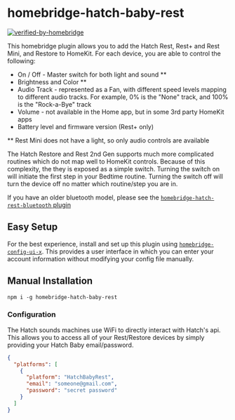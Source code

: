 # homebridge-hatch-baby-rest

[![verified-by-homebridge](https://badgen.net/badge/homebridge/verified/purple)](https://github.com/homebridge/homebridge/wiki/Verified-Plugins)

This homebridge plugin allows you to add the Hatch Rest, Rest+ and Rest Mini, and Restore to HomeKit. For each device, you are able to control the following:

- On / Off - Master switch for both light and sound \*\*
- Brightness and Color \*\*
- Audio Track - represented as a Fan, with different speed levels mapping to different audio tracks. For example, 0% is the "None" track, and 100% is the "Rock-a-Bye" track
- Volume - not available in the Home app, but in some 3rd party HomeKit apps
- Battery level and firmware version (Rest+ only)

\*\* Rest Mini does not have a light, so only audio controls are available

The Hatch Restore and Rest 2nd Gen supports much more complicated routines which do not map well to HomeKit controls. Because of this complexity, the they is exposed as a simple switch. Turning the switch on will initiate the first step in your Bedtime routine. Turning the switch off will turn the device off no matter which routine/step you are in.

If you have an older bluetooth model, please see the [`homebridge-hatch-rest-bluetooth` plugin](../homebridge-hatch-rest-bluetooth)

## Easy Setup

For the best experience, install and set up this plugin using [`homebridge-config-ui-x`](https://www.npmjs.com/package/homebridge-config-ui-x).
This provides a user interface in which you can enter your account information without modifying your config file manually.

## Manual Installation

`npm i -g homebridge-hatch-baby-rest`

### Configuration

The Hatch sounds machines use WiFi to directly interact with Hatch's api. This allows you to access all of your Rest/Restore devices by simply providing your Hatch Baby email/password.

```json
{
  "platforms": [
    {
      "platform": "HatchBabyRest",
      "email": "someone@gmail.com",
      "password": "secret password"
    }
  ]
}
```
